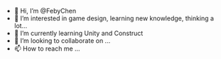- 👋 Hi, I’m @FebyChen
- 👀 I’m interested in game design, learning new knowledge, thinking a lot...
- 🌱 I’m currently learning Unity and Construct
- 💞️ I’m looking to collaborate on ...
- 📫 How to reach me ...

<!---
FebyChen/FebyChen is a ✨ special ✨ repository because its `README.md` (this file) appears on your GitHub profile.
You can click the Preview link to take a look at your changes.
--->
